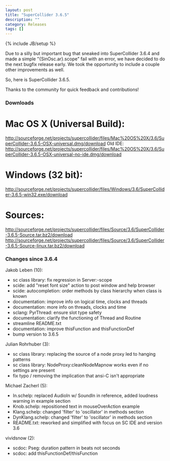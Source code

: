 ```yaml
---
layout: post
title: "SuperCollider 3.6.5"
description: ""
category: Releases
tags: []
---
```

{% include JB/setup %}


Due to a silly but important bug that sneaked into SuperCollider 3.6.4 and made
a simple "{SinOsc.ar}.scope" fail with an error, we have decided to do the next
bugfix release early. We took the opportunity to include a couple other
improvements as well.

So, here is SuperCollider 3.6.5.

Thanks to the community for quick feedback and contributions!

### Downloads ###

# Mac OS X (Universal Build):

http://sourceforge.net/projects/supercollider/files/Mac%20OS%20X/3.6/SuperCollider-3.6.5-OSX-universal.dmg/download
Old IDE:
http://sourceforge.net/projects/supercollider/files/Mac%20OS%20X/3.6/SuperCollider-3.6.5-OSX-universal-no-ide.dmg/download

# Windows (32 bit):

http://sourceforge.net/projects/supercollider/files/Windows/3.6/SuperCollider-3.6.5-win32.exe/download

# Sources:

http://sourceforge.net/projects/supercollider/files/Source/3.6/SuperCollider-3.6.5-Source.tar.bz2/download
http://sourceforge.net/projects/supercollider/files/Source/3.6/SuperCollider-3.6.5-Source-linux.tar.bz2/download


### Changes since 3.6.4 ###

Jakob Leben (10):
- sc class library: fix regression in Server:-scope
- scide: add "reset font size" action to post window and help browser
- scide: autocompletion: order methods by class hierarchy when class is known
- documentation: improve info on logical time, clocks and threads
- documentation: more info on threads, clocks and time
- sclang: PyrThread: ensure slot type safety
- documentation: clarify the functioning of Thread and Routine
- streamline README.txt
- documentation: improve thisFunction and thisFunctionDef
- bump version to 3.6.5

Julian Rohrhuber (3):
- sc class library: replacing the source of a node proxy led to hanging patterns
- sc class library: NodeProxy:cleanNodeMapnow works even if no settings are present
- fix typo /  removing the implication that ansi-C isn't appropriate

Michael Zacherl (5):
- In.schelp: replaced AudioIn w/ SoundIn in reference, added loudness warning in example section
- Knob.schelp: repositioned text in mouseOverAction example
- Klang.schelp: changed 'filter' to 'oscillator' in methods section
- DynKlang.schelp: changed 'filter' to 'oscillator' in methods section
- README.txt: reworked and simplified with focus on SC IDE and version 3.6

vividsnow (2):
- scdoc: Pseg: duration pattern in beats not seconds
- scdoc: add thisFunctionDef/thisFunction
